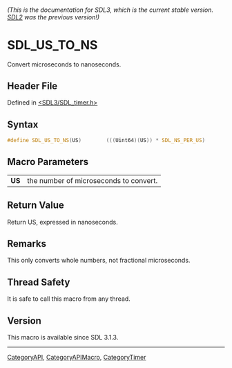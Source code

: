 ###### (This is the documentation for SDL3, which is the current stable version. [SDL2](https://wiki.libsdl.org/SDL2/) was the previous version!)
# SDL_US_TO_NS

Convert microseconds to nanoseconds.

## Header File

Defined in [<SDL3/SDL_timer.h>](https://github.com/libsdl-org/SDL/blob/main/include/SDL3/SDL_timer.h)

## Syntax

```c
#define SDL_US_TO_NS(US)        (((Uint64)(US)) * SDL_NS_PER_US)
```

## Macro Parameters

|        |                                        |
| ------ | -------------------------------------- |
| **US** | the number of microseconds to convert. |

## Return Value

Return US, expressed in nanoseconds.

## Remarks

This only converts whole numbers, not fractional microseconds.

## Thread Safety

It is safe to call this macro from any thread.

## Version

This macro is available since SDL 3.1.3.

----
[CategoryAPI](CategoryAPI), [CategoryAPIMacro](CategoryAPIMacro), [CategoryTimer](CategoryTimer)

